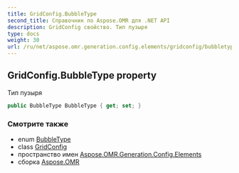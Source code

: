```yaml
---
title: GridConfig.BubbleType
second_title: Справочник по Aspose.OMR для .NET API
description: GridConfig свойство. Тип пузыря
type: docs
weight: 30
url: /ru/net/aspose.omr.generation.config.elements/gridconfig/bubbletype/
---
```

## GridConfig.BubbleType property

Тип пузыря

```csharp
public BubbleType BubbleType { get; set; }
```

### Смотрите также

* enum [BubbleType](../../../aspose.omr.generation.config.enums/bubbletype/)
* class [GridConfig](../)
* пространство имен [Aspose.OMR.Generation.Config.Elements](../../gridconfig/)
* сборка [Aspose.OMR](../../../)


